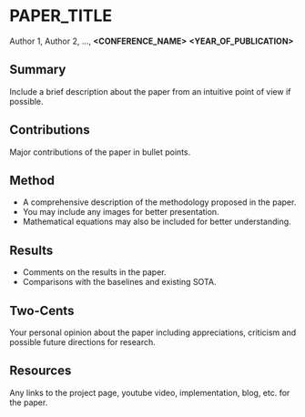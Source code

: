 # PAPER_TITLE

Author 1, Author 2, ..., **<CONFERENCE_NAME>** **<YEAR_OF_PUBLICATION>**

## Summary

Include a brief description about the paper from an intuitive point of view if possible.

## Contributions

Major contributions of the paper in bullet points.

## Method

- A comprehensive description of the methodology proposed in the paper.
- You may include any images for better presentation.
- Mathematical equations may also be included for better understanding.

## Results

- Comments on the results in the paper.
- Comparisons with the baselines and existing SOTA.

## Two-Cents

Your personal opinion about the paper including appreciations, criticism and possible future directions for research.

## Resources

Any links to the project page, youtube video, implementation, blog, etc. for the paper.
